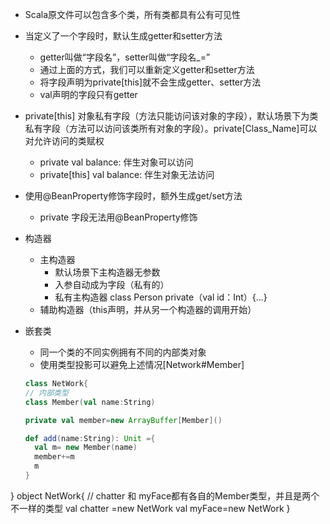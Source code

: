 - Scala原文件可以包含多个类，所有类都具有公有可见性
- 当定义了一个字段时，默认生成getter和setter方法
    - getter叫做“字段名”，setter叫做“字段名_=”
    - 通过上面的方式，我们可以重新定义getter和setter方法
    - 将字段声明为private[this]就不会生成getter、setter方法
    - val声明的字段只有getter
- private[this] 对象私有字段（方法只能访问该对象的字段），默认场景下为类私有字段（方法可以访问该类所有对象的字段）。private[Class_Name]可以对允许访问的类赋权
    - private val balance: 伴生对象可以访问
    - private[this] val balance: 伴生对象无法访问
    
- 使用@BeanProperty修饰字段时，额外生成get/set方法
    - private 字段无法用@BeanProperty修饰
- 构造器
    - 主构造器
        - 默认场景下主构造器无参数
        - 入参自动成为字段（私有的）
        - 私有主构造器 class Person private（val id：Int）{...}
    - 辅助构造器（this声明，并从另一个构造器的调用开始）
- 嵌套类
    - 同一个类的不同实例拥有不同的内部类对象
    - 使用类型投影可以避免上述情况[Network#Member]
  ```scala
  class NetWork{
  // 内部类型
  class Member(val name:String)
  
  private val member=new ArrayBuffer[Member]()
  
  def add(name:String): Unit ={
    val m= new Member(name)
    member+=m
    m
  }
}
object NetWork{
  // chatter 和 myFace都有各自的Member类型，并且是两个不一样的类型
  val chatter  =new NetWork
  val myFace=new NetWork
}
  ```